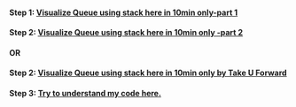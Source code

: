 #### **Step 1:** [Visualize Queue using stack here in 10min only-**part 1**](https://youtu.be/ma1S6vtkw9I)

#### **Step 2:** [Visualize Queue using stack here in 10min only -**part 2**](https://youtu.be/jf0NTM_JS0w)

#### **OR**

#### **Step 2:** [Visualize Queue using stack here in 10min only by Take U Forward](https://youtu.be/3Et9MrMc02A)

#### **Step 3:** [Try to understand my code here.](queue_stack.cpp)
